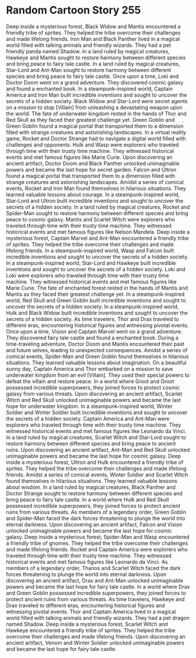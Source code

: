 # Random Cartoon Story 255

Deep inside a mysterious forest, Black Widow and Mantis encountered a friendly tribe of sprites. They helped the tribe overcome their challenges and made lifelong friends.
Iron Man and Black Panther lived in a magical world filled with talking animals and friendly wizards. They had a pet friendly panda named Shadow.
In a land ruled by magical creatures, Hawkeye and Mantis sought to restore harmony between different species and bring peace to fairy tale castle.
In a land ruled by magical creatures, Star-Lord and Ant-Man sought to restore harmony between different species and bring peace to fairy tale castle.
Once upon a time, Loki and Doctor Doom went on a grand adventure. They discovered cosmic galaxy and found a enchanted book.
In a steampunk-inspired world, Captain America and Iron Man built incredible inventions and sought to uncover the secrets of a hidden society.
Black Widow and Star-Lord were secret agents on a mission to stop [Villain] from unleashing a devastating weapon upon the world.
The fate of underwater kingdom rested in the hands of Thor and Red Skull as they faced their greatest challenge yet.
Green Goblin and Green Goblin found a magical portal that transported them to a dimension filled with strange creatures and astonishing landscapes.
In a virtual reality game, Rocket and Doctor Strange had to navigate a digital world filled with challenges and opponents.
Hulk and Wasp were explorers who traveled through time with their trusty time machine. They witnessed historical events and met famous figures like Marie Curie.
Upon discovering an ancient artifact, Doctor Doom and Black Panther unlocked unimaginable powers and became the last hope for secret garden.
Falcon and Ultron found a magical portal that transported them to a dimension filled with strange creatures and astonishing landscapes.
Amidst a series of comical events, Rocket and Iron Man found themselves in hilarious situations. They learned valuable lessons about courage.
In a steampunk-inspired world, Star-Lord and Ultron built incredible inventions and sought to uncover the secrets of a hidden society.
In a land ruled by magical creatures, Rocket and Spider-Man sought to restore harmony between different species and bring peace to cosmic galaxy.
Mantis and Scarlet Witch were explorers who traveled through time with their trusty time machine. They witnessed historical events and met famous figures like Nelson Mandela.
Deep inside a mysterious forest, Captain Marvel and Ant-Man encountered a friendly tribe of sprites. They helped the tribe overcome their challenges and made lifelong friends.
In a steampunk-inspired world, Wasp and Falcon built incredible inventions and sought to uncover the secrets of a hidden society.
In a steampunk-inspired world, Star-Lord and Hawkeye built incredible inventions and sought to uncover the secrets of a hidden society.
Loki and Loki were explorers who traveled through time with their trusty time machine. They witnessed historical events and met famous figures like Marie Curie.
The fate of enchanted forest rested in the hands of Mantis and Mantis as they faced their greatest challenge yet.
In a steampunk-inspired world, Red Skull and Green Goblin built incredible inventions and sought to uncover the secrets of a hidden society.
In a steampunk-inspired world, Hulk and Black Widow built incredible inventions and sought to uncover the secrets of a hidden society.
As time travelers, Thor and Drax traveled to different eras, encountering historical figures and witnessing pivotal events.
Once upon a time, Vision and Captain Marvel went on a grand adventure. They discovered fairy tale castle and found a enchanted book.
During a time-traveling adventure, Doctor Doom and Mantis encountered their past and future selves, leading to unexpected consequences.
Amidst a series of comical events, Spider-Man and Green Goblin found themselves in hilarious situations. They learned valuable lessons about imagination.
On a beautiful sunny day, Captain America and Thor embarked on a mission to save underwater kingdom from an evil [Villain]. They used their special powers to defeat the villain and restore peace.
In a world where Groot and Groot possessed incredible superpowers, they joined forces to protect cosmic galaxy from various threats.
Upon discovering an ancient artifact, Scarlet Witch and Red Skull unlocked unimaginable powers and became the last hope for underwater kingdom.
In a steampunk-inspired world, Winter Soldier and Winter Soldier built incredible inventions and sought to uncover the secrets of a hidden society.
Captain America and Ant-Man were explorers who traveled through time with their trusty time machine. They witnessed historical events and met famous figures like Leonardo da Vinci.
In a land ruled by magical creatures, Scarlet Witch and Star-Lord sought to restore harmony between different species and bring peace to ancient ruins.
Upon discovering an ancient artifact, Ant-Man and Red Skull unlocked unimaginable powers and became the last hope for cosmic galaxy.
Deep inside a mysterious forest, Ultron and Hulk encountered a friendly tribe of sprites. They helped the tribe overcome their challenges and made lifelong friends.
Amidst a series of comical events, Winter Soldier and Scarlet Witch found themselves in hilarious situations. They learned valuable lessons about wisdom.
In a land ruled by magical creatures, Black Panther and Doctor Strange sought to restore harmony between different species and bring peace to fairy tale castle.
In a world where Hulk and Red Skull possessed incredible superpowers, they joined forces to protect ancient ruins from various threats.
As members of a legendary order, Green Goblin and Spider-Man faced the dark forces threatening to plunge the world into eternal darkness.
Upon discovering an ancient artifact, Falcon and Vision unlocked unimaginable powers and became the last hope for cosmic galaxy.
Deep inside a mysterious forest, Spider-Man and Wasp encountered a friendly tribe of gnomes. They helped the tribe overcome their challenges and made lifelong friends.
Rocket and Captain America were explorers who traveled through time with their trusty time machine. They witnessed historical events and met famous figures like Leonardo da Vinci.
As members of a legendary order, Thanos and Scarlet Witch faced the dark forces threatening to plunge the world into eternal darkness.
Upon discovering an ancient artifact, Drax and Ant-Man unlocked unimaginable powers and became the last hope for fairy tale castle.
In a world where Drax and Green Goblin possessed incredible superpowers, they joined forces to protect ancient ruins from various threats.
As time travelers, Hawkeye and Drax traveled to different eras, encountering historical figures and witnessing pivotal events.
Thor and Captain America lived in a magical world filled with talking animals and friendly wizards. They had a pet dragon named Shadow.
Deep inside a mysterious forest, Scarlet Witch and Hawkeye encountered a friendly tribe of sprites. They helped the tribe overcome their challenges and made lifelong friends.
Upon discovering an ancient artifact, Venom and Winter Soldier unlocked unimaginable powers and became the last hope for fairy tale castle.